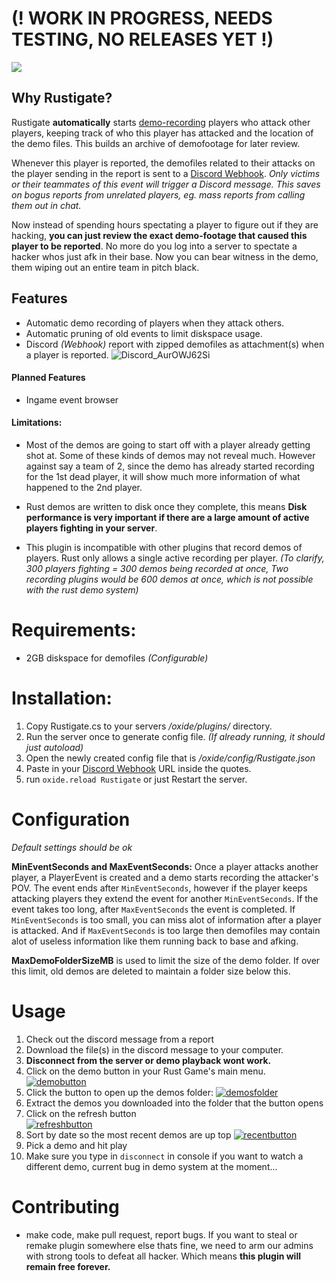 # (! WORK IN PROGRESS, NEEDS TESTING, NO RELEASES YET !)

 ![](https://img.shields.io/github/release/Rustigate/editor.md.svg) 
## Why Rustigate?
Rustigate **automatically** starts [demo-recording](https://wiki.facepunch.com/rust/Demos "demo-recording") players who attack other players, keeping track of who this player has attacked and the location of the demo files. This builds an archive of demofootage for later review.

Whenever this player is reported, the demofiles related to their attacks on the player sending in the report is sent to a [Discord Webhook](https://support.discord.com/hc/en-us/articles/228383668-Intro-to-Webhooks "Discord Webhook"). 
*Only victims or their teammates of this event will trigger a Discord message. This saves on bogus reports from unrelated players, eg. mass reports from calling them out in chat.*

Now instead of spending hours spectating a player to figure out if they are hacking, **you can just review the exact demo-footage that caused this player to be reported**. No more do you log into a server to spectate a hacker whos just afk in their base. Now you can bear witness in the demo, them wiping out an entire team in pitch black.


## Features
- Automatic demo recording of players when they attack others.
- Automatic pruning of old events to limit diskspace usage.
- Discord *(Webhook)* report with zipped demofiles as attachment(s) when a player is reported.
![Discord_AurOWJ62Si](https://user-images.githubusercontent.com/57186372/224603776-077521e4-549b-486a-a479-69fc0f0312f0.png)

#### Planned Features
- Ingame event browser 

#### Limitations:
- Most of the demos are going to start off with a player already getting shot at. Some of these kinds of demos may not reveal much. However against say a team of 2, since the demo has already started recording for the 1st dead player, it will show much more information of what happened to the 2nd player.
- Rust demos are written to disk once they complete, this means **Disk performance is very important if there are a large amount of active players fighting in your server**.

- This plugin is incompatible with other plugins that record demos of players. Rust only allows a single active recording per player. *(To clarify, 300 players fighting = 300 demos being recorded at once, Two recording plugins would be 600 demos at once, which is not possible with the rust demo system)*

# Requirements:
- 2GB diskspace for demofiles *(Configurable)*

# Installation:
1. Copy Rustigate.cs to your servers */oxide/plugins/* directory.
2. Run the server once to generate config file. *(If already running, it should just autoload)*
3. Open the newly created config file that is */oxide/config/Rustigate.json*
4. Paste in your [Discord Webhook](https://support.discord.com/hc/en-us/articles/228383668-Intro-to-Webhooks "Discord Webhook") URL inside the quotes.
5. run `oxide.reload Rustigate` or just Restart the server.

# Configuration
*Default settings should be ok*

**MinEventSeconds and MaxEventSeconds:**
Once a player attacks another player, a PlayerEvent is created and a demo starts recording the attacker's POV. The event ends after `MinEventSeconds`, however if the player keeps attacking players they extend the event for another `MinEventSeconds`. If the event takes too long, after `MaxEventSeconds` the event is completed. 
If `MinEventSeconds` is too small, you can miss alot of information after a player is attacked. And if `MaxEventSeconds` is too large then demofiles may contain alot of useless information like them running back to base and afking.

**MaxDemoFolderSizeMB** is used to limit the size of the demo folder. If over this limit, old demos are deleted to maintain a folder size below this.

# Usage
1. Check out the discord message from a report
2. Download the file(s) in the discord message to your computer.
3. **Disconnect from the server or demo playback wont work.**
4. Click on the demo button in your Rust Game's main menu.
[![demobutton](https://i.imgur.com/dF3cknZ.png "demobutton")](https://i.imgur.com/dF3cknZ.png "demobutton")
5. Click the button to open up the demos folder:
[![demosfolder](https://i.imgur.com/hV6siWg.png "demosfolder")](https://i.imgur.com/hV6siWg.png "demosfolder")
6. Extract the demos you downloaded into the folder that the button opens
7. Click on the refresh button  
[![refreshbutton](https://i.imgur.com/WEmYfQz.png "refreshbutton")](https://i.imgur.com/WEmYfQz.png "refreshbutton")
8. Sort by date so the most recent demos are up top
[![recentbutton](https://i.imgur.com/l5fmvLG.png "recentbutton")](https://i.imgur.com/l5fmvLG.png "recentbutton")
9. Pick a demo and hit play
10. Make sure you type in `disconnect` in console if you want to watch a different demo, current bug in demo system at the moment...

# Contributing
- make code, make pull request, report bugs. If you want to steal or remake plugin somewhere else thats fine, we need to arm our admins with strong tools to defeat all hacker. Which means **this plugin will remain free forever.**
